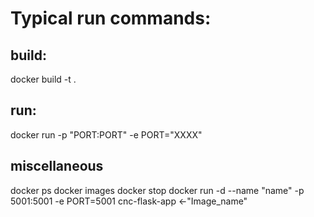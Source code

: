 # Typical run commands:
## build:
docker build -t <name> .
## run:
docker run -p "PORT:PORT" -e PORT="XXXX" <name>
## miscellaneous
docker ps
docker images
docker stop <container-id>
docker run -d --name "name" -p 5001:5001 -e PORT=5001 cnc-flask-app  <-"Image_name"
